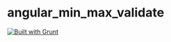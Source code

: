 # angular_min_max_validate
[![Built with Grunt](https://cdn.gruntjs.com/builtwith.svg)](http://gruntjs.com/)
